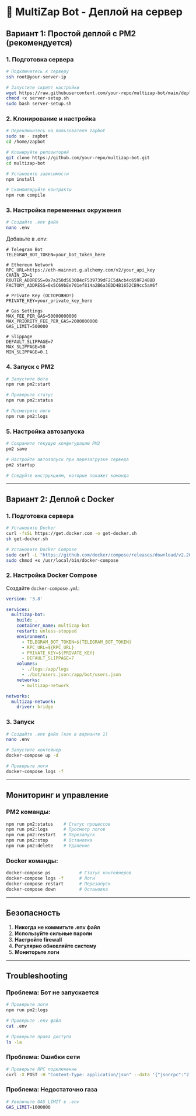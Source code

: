 # 🚀 MultiZap Bot - Деплой на сервер

## Вариант 1: Простой деплой с PM2 (рекомендуется)

### 1. Подготовка сервера

```bash
# Подключитесь к серверу
ssh root@your-server-ip

# Запустите скрипт настройки
wget https://raw.githubusercontent.com/your-repo/multizap-bot/main/deploy/server-setup.sh
chmod +x server-setup.sh
sudo bash server-setup.sh
```

### 2. Клонирование и настройка

```bash
# Переключитесь на пользователя zapbot
sudo su - zapbot
cd /home/zapbot

# Клонируйте репозиторий
git clone https://github.com/your-repo/multizap-bot.git
cd multizap-bot

# Установите зависимости
npm install

# Скомпилируйте контракты
npm run compile
```

### 3. Настройка переменных окружения

```bash
# Создайте .env файл
nano .env
```

Добавьте в .env:
```env
# Telegram Bot
TELEGRAM_BOT_TOKEN=your_bot_token_here

# Ethereum Network
RPC_URL=https://eth-mainnet.g.alchemy.com/v2/your_api_key
CHAIN_ID=1
ROUTER_ADDRESS=0x7a250d5630B4cF539739dF2C5dAcb4c659F2488D
FACTORY_ADDRESS=0x5C69bEe701ef814a2B6a3EDD4B1652CB9cc5aA6f

# Private Key (ОСТОРОЖНО!)
PRIVATE_KEY=your_private_key_here

# Gas Settings
MAX_FEE_PER_GAS=50000000000
MAX_PRIORITY_FEE_PER_GAS=2000000000
GAS_LIMIT=500000

# Slippage
DEFAULT_SLIPPAGE=7
MAX_SLIPPAGE=50
MIN_SLIPPAGE=0.1
```

### 4. Запуск с PM2

```bash
# Запустите бота
npm run pm2:start

# Проверьте статус
npm run pm2:status

# Посмотрите логи
npm run pm2:logs
```

### 5. Настройка автозапуска

```bash
# Сохраните текущую конфигурацию PM2
pm2 save

# Настройте автозапуск при перезагрузке сервера
pm2 startup

# Следуйте инструкциям, которые покажет команда
```

---

## Вариант 2: Деплой с Docker

### 1. Подготовка сервера

```bash
# Установите Docker
curl -fsSL https://get.docker.com -o get-docker.sh
sh get-docker.sh

# Установите Docker Compose
sudo curl -L "https://github.com/docker/compose/releases/download/v2.20.0/docker-compose-$(uname -s)-$(uname -m)" -o /usr/local/bin/docker-compose
sudo chmod +x /usr/local/bin/docker-compose
```

### 2. Настройка Docker Compose

Создайте `docker-compose.yml`:
```yaml
version: '3.8'

services:
  multizap-bot:
    build: .
    container_name: multizap-bot
    restart: unless-stopped
    environment:
      - TELEGRAM_BOT_TOKEN=${TELEGRAM_BOT_TOKEN}
      - RPC_URL=${RPC_URL}
      - PRIVATE_KEY=${PRIVATE_KEY}
      - DEFAULT_SLIPPAGE=7
    volumes:
      - ./logs:/app/logs
      - ./bot/users.json:/app/bot/users.json
    networks:
      - multizap-network

networks:
  multizap-network:
    driver: bridge
```

### 3. Запуск

```bash
# Создайте .env файл (как в варианте 1)
nano .env

# Запустите контейнер
docker-compose up -d

# Проверьте логи
docker-compose logs -f
```

---

## Мониторинг и управление

### PM2 команды:
```bash
npm run pm2:status    # Статус процессов
npm run pm2:logs      # Просмотр логов
npm run pm2:restart   # Перезапуск
npm run pm2:stop      # Остановка
npm run pm2:delete    # Удаление
```

### Docker команды:
```bash
docker-compose ps           # Статус контейнеров
docker-compose logs -f      # Логи
docker-compose restart      # Перезапуск
docker-compose down         # Остановка
```

---

## Безопасность

1. **Никогда не коммитьте .env файл**
2. **Используйте сильные пароли**
3. **Настройте firewall**
4. **Регулярно обновляйте систему**
5. **Мониторьте логи**

---

## Troubleshooting

### Проблема: Бот не запускается
```bash
# Проверьте логи
npm run pm2:logs

# Проверьте .env файл
cat .env

# Проверьте права доступа
ls -la
```

### Проблема: Ошибки сети
```bash
# Проверьте RPC подключение
curl -X POST -H "Content-Type: application/json" --data '{"jsonrpc":"2.0","method":"eth_blockNumber","params":[],"id":1}' $RPC_URL
```

### Проблема: Недостаточно газа
```bash
# Увеличьте GAS_LIMIT в .env
GAS_LIMIT=1000000
```
